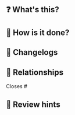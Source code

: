 ## ❓ What's this?
<!-- Describe concise what is the problem and changed of this PR -->

## 💾 How is it done?
<!-- It would be nice if we describe how we tacle this problem -->

## 🤯 Changelogs 
<!-- The changelog of this PR. Super useful for a huge PR -->

## 👫 Relationships
<!-- Mention your Issue or other PR, which connects with this PR -->

Closes #

## 🔎 Review hints
<!-- Review hints to the your teamate, who are responsible for review this PR -->